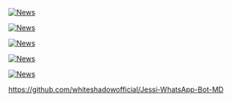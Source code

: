 
[![News](https://github-readme-stats.vercel.app/api/pin/?username=whiteshadowofficial&theme=highcontrast&repo=HISL-WHATSAPP-BOT-MD)](https://github.com/whiteshadowofficial/HISL-WHATSAPP-BOT-MD)


[![News](https://github-readme-stats.vercel.app/api/pin/?username=whiteshadowofficial&theme=highcontrast&repo=STEFANIE-BOT-MD)](https://github.com/whiteshadowofficial/STEFANIE-BOT-MD)

[![News](https://github-readme-stats.vercel.app/api/pin/?username=whiteshadowofficial&theme=highcontrast&repo=HISL-WHATSAPP-BOT-MD)](https://github.com/whiteshadowofficial/HISL-WHATSAPP-BOT-MD)

[![News](https://github-readme-stats.vercel.app/api/pin/?username=whiteshadowofficial&theme=highcontrast&repo=HISL-WHATSAPP-BOT-MD)](https://github.com/whiteshadowofficial/HISL-WHATSAPP-BOT-MD)


[![News](https://github-readme-stats.vercel.app/api/pin/?username=whiteshadowofficial&theme=highcontrast&repo=HISL-WHATSAPP-BOT-MD)](https://github.com/whiteshadowofficial/HISL-WHATSAPP-BOT-MD)

https://github.com/whiteshadowofficial/Jessi-WhatsApp-Bot-MD
